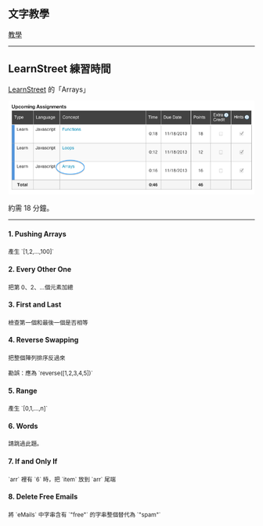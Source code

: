文字教學
----------

[教學](programming.html)

<!-- Platforms 0 to 8 http://scalingmountlu.com/2013/03/ -->

---

LearnStreet 練習時間
--------

[LearnStreet](http://www.learnstreet.com/student/join/o4laIoVQ) 的「Arrays」

![Lean street If](images/js/ls-array.png)

約需 18 分鐘。


---

<div class="row">
  <div class="span3">
    <h4>1. Pushing Arrays</h4>
    <p><small>產生 `[1,2,…,100]`</small></p>
    <h4>2. Every Other One</h4>
    <p><small>把第 0、2、…個元素加總</small></p>
    <h4>3. First and Last</h4>
    <p><small>檢查第一個和最後一個是否相等</small></p>
    <h4>4. Reverse Swapping</h4>
    <p><small>把整個陣列排序反過來</small></p>
    <p><small>勘誤：應為 `reverse([1,2,3,4,5])`</small></p>
  </div>
  <div class="span3">
    <h4>5. Range</h4>
    <p><small>產生 `[0,1,…,n]`</small></p>
    <h4>6. Words</h4>
    <p><small>請跳過此題。</small></p>
    <h4>7. If and Only If</h4>
    <p><small>`arr` 裡有 `6` 時，把 `item` 放到 `arr` 尾端</small></p>
    <h4>8. Delete Free Emails</h4>
    <p><small>將 `eMails` 中字串含有 `"free"` 的字串整個替代為 `"spam"`</small></p>
  </div>
</div>
